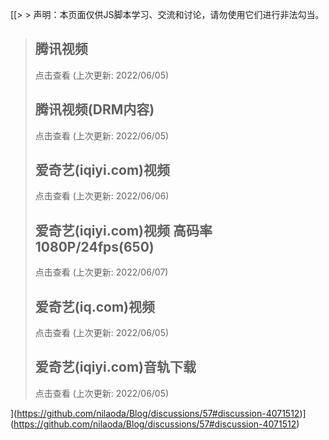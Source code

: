 [[> > 声明：本页面仅供JS脚本学习、交流和讨论，请勿使用它们进行非法勾当。
> 
> ## 腾讯视频
> 点击查看 (上次更新: 2022/06/05)
> ## 腾讯视频(DRM内容)
> 点击查看 (上次更新: 2022/06/05)
> ## 爱奇艺(iqiyi.com)视频
> 点击查看 (上次更新: 2022/06/06)
> ## 爱奇艺(iqiyi.com)视频 高码率1080P/24fps(650)
> 点击查看 (上次更新: 2022/06/07)
> ## 爱奇艺(iq.com)视频
> 点击查看 (上次更新: 2022/06/05)
> ## 爱奇艺(iqiyi.com)音轨下载
> 点击查看 (上次更新: 2022/06/05)

](https://github.com/nilaoda/Blog/discussions/57#discussion-4071512)](https://github.com/nilaoda/Blog/discussions/57#discussion-4071512)
